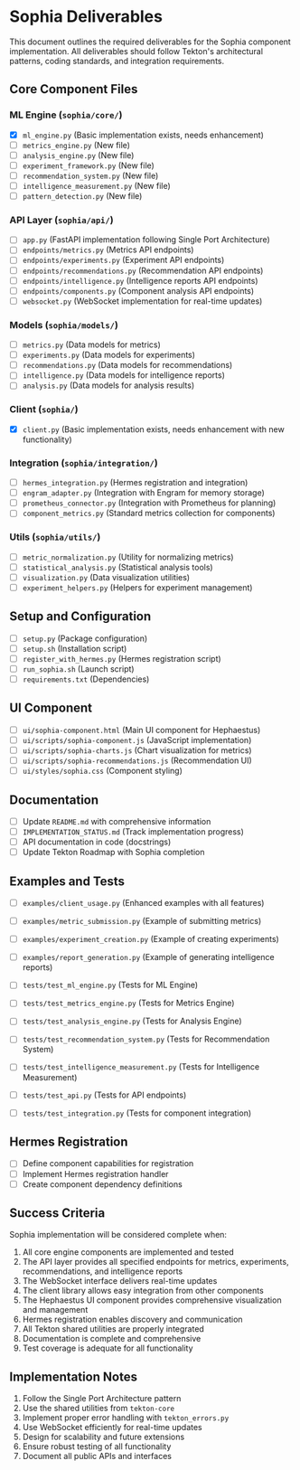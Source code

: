 # Sophia Deliverables

This document outlines the required deliverables for the Sophia component implementation. All deliverables should follow Tekton's architectural patterns, coding standards, and integration requirements.

## Core Component Files

### ML Engine (`sophia/core/`)

- [x] `ml_engine.py` (Basic implementation exists, needs enhancement)
- [ ] `metrics_engine.py` (New file)
- [ ] `analysis_engine.py` (New file)
- [ ] `experiment_framework.py` (New file) 
- [ ] `recommendation_system.py` (New file)
- [ ] `intelligence_measurement.py` (New file)
- [ ] `pattern_detection.py` (New file)

### API Layer (`sophia/api/`)

- [ ] `app.py` (FastAPI implementation following Single Port Architecture)
- [ ] `endpoints/metrics.py` (Metrics API endpoints)
- [ ] `endpoints/experiments.py` (Experiment API endpoints)
- [ ] `endpoints/recommendations.py` (Recommendation API endpoints)
- [ ] `endpoints/intelligence.py` (Intelligence reports API endpoints)
- [ ] `endpoints/components.py` (Component analysis API endpoints)
- [ ] `websocket.py` (WebSocket implementation for real-time updates)

### Models (`sophia/models/`)

- [ ] `metrics.py` (Data models for metrics)
- [ ] `experiments.py` (Data models for experiments)
- [ ] `recommendations.py` (Data models for recommendations)
- [ ] `intelligence.py` (Data models for intelligence reports)
- [ ] `analysis.py` (Data models for analysis results)

### Client (`sophia/`)

- [x] `client.py` (Basic implementation exists, needs enhancement with new functionality)

### Integration (`sophia/integration/`)

- [ ] `hermes_integration.py` (Hermes registration and integration)
- [ ] `engram_adapter.py` (Integration with Engram for memory storage)
- [ ] `prometheus_connector.py` (Integration with Prometheus for planning)
- [ ] `component_metrics.py` (Standard metrics collection for components)

### Utils (`sophia/utils/`)

- [ ] `metric_normalization.py` (Utility for normalizing metrics)
- [ ] `statistical_analysis.py` (Statistical analysis tools)
- [ ] `visualization.py` (Data visualization utilities)
- [ ] `experiment_helpers.py` (Helpers for experiment management)

## Setup and Configuration

- [ ] `setup.py` (Package configuration)
- [ ] `setup.sh` (Installation script)
- [ ] `register_with_hermes.py` (Hermes registration script)
- [ ] `run_sophia.sh` (Launch script)
- [ ] `requirements.txt` (Dependencies)

## UI Component

- [ ] `ui/sophia-component.html` (Main UI component for Hephaestus)
- [ ] `ui/scripts/sophia-component.js` (JavaScript implementation)
- [ ] `ui/scripts/sophia-charts.js` (Chart visualization for metrics)
- [ ] `ui/scripts/sophia-recommendations.js` (Recommendation UI)
- [ ] `ui/styles/sophia.css` (Component styling)

## Documentation

- [ ] Update `README.md` with comprehensive information
- [ ] `IMPLEMENTATION_STATUS.md` (Track implementation progress)
- [ ] API documentation in code (docstrings)
- [ ] Update Tekton Roadmap with Sophia completion

## Examples and Tests

- [ ] `examples/client_usage.py` (Enhanced examples with all features)
- [ ] `examples/metric_submission.py` (Example of submitting metrics)
- [ ] `examples/experiment_creation.py` (Example of creating experiments)
- [ ] `examples/report_generation.py` (Example of generating intelligence reports)

- [ ] `tests/test_ml_engine.py` (Tests for ML Engine)
- [ ] `tests/test_metrics_engine.py` (Tests for Metrics Engine)
- [ ] `tests/test_analysis_engine.py` (Tests for Analysis Engine)
- [ ] `tests/test_recommendation_system.py` (Tests for Recommendation System)
- [ ] `tests/test_intelligence_measurement.py` (Tests for Intelligence Measurement)
- [ ] `tests/test_api.py` (Tests for API endpoints)
- [ ] `tests/test_integration.py` (Tests for component integration)

## Hermes Registration

- [ ] Define component capabilities for registration
- [ ] Implement Hermes registration handler
- [ ] Create component dependency definitions

## Success Criteria

Sophia implementation will be considered complete when:

1. All core engine components are implemented and tested
2. The API layer provides all specified endpoints for metrics, experiments, recommendations, and intelligence reports
3. The WebSocket interface delivers real-time updates
4. The client library allows easy integration from other components
5. The Hephaestus UI component provides comprehensive visualization and management
6. Hermes registration enables discovery and communication
7. All Tekton shared utilities are properly integrated
8. Documentation is complete and comprehensive
9. Test coverage is adequate for all functionality

## Implementation Notes

1. Follow the Single Port Architecture pattern
2. Use the shared utilities from `tekton-core`
3. Implement proper error handling with `tekton_errors.py`
4. Use WebSocket efficiently for real-time updates
5. Design for scalability and future extensions
6. Ensure robust testing of all functionality
7. Document all public APIs and interfaces